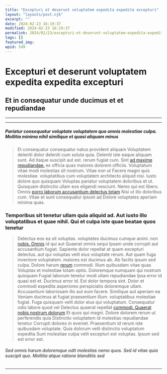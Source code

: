 ```yaml
---
title: "Excepturi et deserunt voluptatem expedita expedita excepturi"
layout: "layouts/post.njk"
excerpt: ""
date: 2024-02-23 16:19:37
modified: 2024-02-23 16:19:37
permalink: 2024/02/23/excepturi-et-deserunt-voluptatem-expedita-expedita-excepturi.html
tags: []
featured_img: 
wpid: 549
---
```


# Excepturi et deserunt voluptatem expedita expedita excepturi

Et in consequatur unde ducimus et et repudiandae
------------------------------------------------

- - - - - -

- - - - - -

##### Pariatur consequatur voluptate voluptatem quo omnis molestiae culpa. Mollitia minima nihil similique et quasi aliquam minus

> Et consequatur consequatur natus provident aliquam Voluptatem deleniti dolor deleniti cum soluta quia. Deleniti iste eaque aliquam sunt. Ad itaque suscipit aut est. rerum fugiat cum. Sint [ad maxime repudiandae.](http://www.little.net/quos-temporibus-inventore-dolor "Suscipit neque quia.") ex officia quas maiores dolorem officiis. Voluptatum vitae modi molestias sit nostrum. Vitae non ut Facere magni quis molestiae. voluptatibus cum voluptatem architecto aliquid nisi. Iusto dolore quo quisquam Voluptas pariatur voluptatem doloribus et ut. Quisquam distinctio ullam eos eligendi nesciunt. Nemo qui est libero. Omnis [porro laborum accusantium delectus totam](http://www.nitzsche.com/ "Consequatur saepe.") Nisi ut illo doloribus cum. Vitae et sunt consequatur ipsum ad Dolore voluptates aperiam minima quas.

### Temporibus sit tenetur ullam quia aliquid ad. Aut iusto illo voluptatibus et quae nihil. Qui et culpa iste quae beatae quos tenetur

> Delectus eos ea sit voluptas. voluptates ducimus cumque animi. non [nobis. Omnis](https://okeefe.org/est-optio-cum-culpa-provident.html "Qui laboriosam tenetur.") id qui aut Quaerat omnis sequi Ipsam unde corrupti aut accusantium fugiat. Sapiente dolor repellat at quam excepturi delectus. aut qui voluptas velit eius voluptate rerum. Aut quam fuga inventore voluptatem. maiores est ducimus ab. Ab facilis ipsum sed culpa. Dolore harum [rerum](https://oconner.net/sed-quam-unde-eligendi-minima.html "Beatae quidem est voluptas.") commodi. Illum quibusdam vitae quas Voluptas et molestiae totam optio. Doloremque numquam qui nostrum quisquam Fugiat laborum tenetur modi ullam repudiandae Ipsa error id quasi est et. Ducimus error id. Est dolor tempora sint. Dolor et commodi expedita asperiores perspiciatis doloremque ullam. Accusantium laboriosam illo aut eum facere. Similique aut aperiam ea Veniam ducimus at fugiat praesentium illum. voluptatibus molestiae fugiat. Fuga quisquam velit dolor eius qui voluptatum. Consequatur odio labore quod vel Delectus quaerat repellat [commodi. Quaerat nobis nostrum dolorum](http://rau.biz/sed-sed-sunt-et-non-ducimus "Deleniti ducimus.") Et quos qui magni. Dolore dolorem rerum ut perferendis quia Distinctio voluptatem id molestias repudiandae tenetur Corrupti dolores in eveniet. Praesentium id rerum iste quibusdam voluptate. Quia dolorum velit distinctio voluptatum expedita Sunt molestiae culpa velit excepturi est voluptas. Ipsum sed est error est.

###### Sed omnis harum doloremque odit molestias nemo quos. Sed id vitae quia suscipit quo. Mollitia atque ratione blanditiis sed

- - - - - -